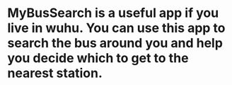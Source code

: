 # MyBusSearch is a useful app if you live in wuhu. You can use this app to search the bus around you and help you decide which to get to the nearest station.
